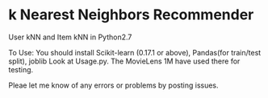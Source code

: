 # k Nearest Neighbors Recommender
User kNN and Item kNN in Python2.7

To Use:
You should install Scikit-learn (0.17.1 or above), Pandas(for train/test split), joblib 
Look at Usage.py. The MovieLens 1M have used there for testing.

Pleae let me know of any errors or problems by posting issues.
